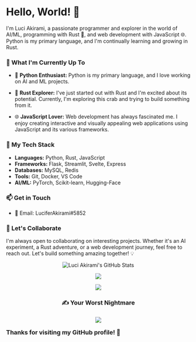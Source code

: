 # Hello, World! 👋

I'm Luci Akirami, a passionate programmer and explorer in the world of AI/ML, programming with Rust 🦀, and web development with JavaScript 🌐. Python is my primary language, and I'm continually learning and growing in Rust.

### 🌱 What I'm Currently Up To

- 🐍 **Python Enthusiast:** Python is my primary language, and I love working on AI and ML projects. 

- 🦀 **Rust Explorer:** I've just started out with Rust and I'm excited about its potential. Currently, I'm exploring this crab and trying to build something from it.

- 🌐 **JavaScript Lover:** Web development has always fascinated me. I enjoy creating interactive and visually appealing web applications using JavaScript and its various frameworks.


### 🔧 My Tech Stack

- **Languages:** Python, Rust, JavaScript
- **Frameworks:** Flask, Streamlit, Svelte, Express
- **Databases:** MySQL, Redis
- **Tools:** Git, Docker, VS Code
- **AI/ML:** PyTorch, Scikit-learn, Hugging-Face


### 📫 Get in Touch

- 💬 Email: LuciferAkirami#5852

### 🤝 Let's Collaborate

I'm always open to collaborating on interesting projects. Whether it's an AI experiment, a Rust adventure, or a web development journey, feel free to reach out. Let's build something amazing together! 💡

<!--
![](https://github-readme-stats.vercel.app/api?username=LuciAkirami&theme=radical&hide_border=false&include_all_commits=true&count_private=false)<br/>
![](https://github-readme-streak-stats.herokuapp.com/?user=LuciAkirami&theme=radical&hide_border=false)<br/>
![](https://github-readme-stats.vercel.app/api/top-langs/?username=LuciAkirami&theme=radical&hide_border=false&include_all_commits=true&count_private=false&layout=compact)
-->

<p align="center">
  <img src="https://github-readme-stats.vercel.app/api?username=LuciAkirami&theme=radical&hide_border=false&include_all_commits=true&count_private=false&show_icons=true" alt="Luci Akirami's GitHub Stats" />
</p>
<p align="center">
  <img src="https://github-readme-streak-stats.herokuapp.com/?user=LuciAkirami&theme=radical&hide_border=false"/>
</p>
<p align="center">
  <img src="https://github-readme-stats.vercel.app/api/top-langs/?username=LuciAkirami&theme=radical&hide_border=false&include_all_commits=true&count_private=false&layout=compact" />
</p>

<p align="center">
  <h3 align="center">✍️ Your Worst Nightmare<h3>
</p>

<!--
![](https://quotes-github-readme.vercel.app/api?type=vertical&theme=radical&quote=Why%20do%20we%20fall,%20Bruce?%20So%20we%20can%20learn%20to%20handle%20Option%20and%20Result.)
-->
<p align="center">
  <img src="https://quotes-github-readme.vercel.app/api?type=vertical&theme=radical&quote=Why%20do%20we%20fall,%20Bruce?%20So%20we%20can%20learn%20to%20handle%20Option%20and%20Result" />
</p>

Thanks for visiting my GitHub profile! 🚀
